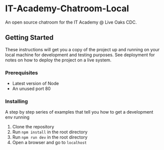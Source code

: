 # IT-Academy-Chatroom-Local

An open source chatroom for the IT Academy @ Live Oaks CDC.

## Getting Started

These instructions will get you a copy of the project up and running on your local machine for development and testing purposes. See deployment for notes on how to deploy the project on a live system.

### Prerequisites

-   Latest version of Node
-   An unused port 80

### Installing

A step by step series of examples that tell you how to get a development env running

1. Clone the repository
2. Run `npm install` in the root directory
3. Run `npm run dev` in the root directory
4. Open a browser and go to `localhost`
